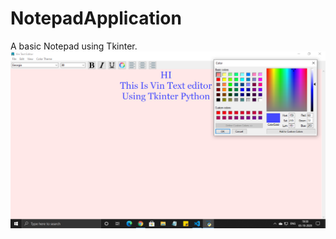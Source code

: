 # NotepadApplication
A basic Notepad using Tkinter. 
![Image](https://github.com/sar1kumar/NotepadApplication/blob/main/Screenshot%20(13).png?raw=true)
